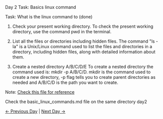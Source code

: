 Day 2 Task: Basics linux command

Task: What is the linux command to (done)

1. Check your present working directory.
To check the present working directory, use the command pwd in the terminal.

2. List all the files or directories including hidden files.
The command "ls -la" is a Unix/Linux command used to list the files and directories in a directory, including hidden files, along with detailed information about them.

3. Create a nested directory A/B/C/D/E
To create a nested directory the command used is:
mkdir -p A/B/C/D. mkdir is the command used to create a new directory, -p flag tells you to create parent directories as needed and A/B/C/D is the path you want to create.

Note: [Check this file for reference](basic_linux_commands.md)

Check the basic_linux_commands.md file on the same directory day2

[← Previous Day](../day01/tasks.md) | [Next Day →](../day03/tasks.md)
